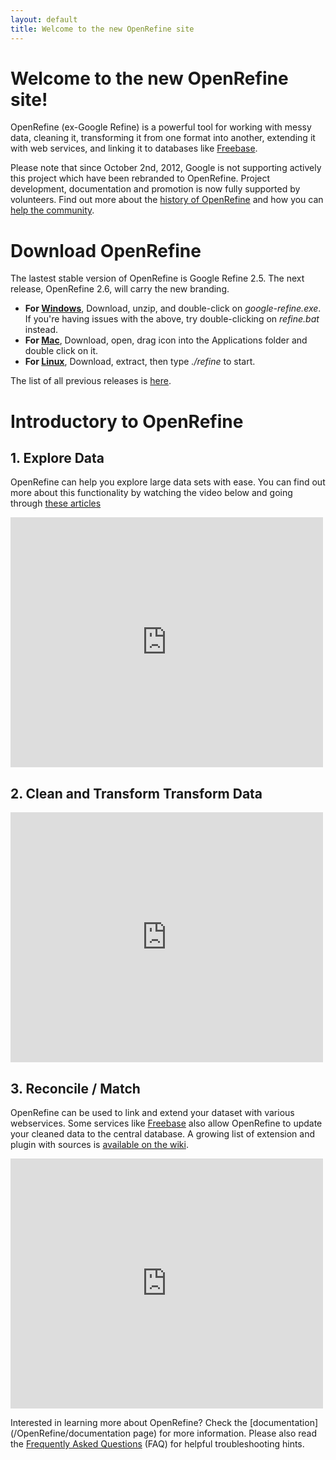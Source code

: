 ```yaml
---
layout: default
title: Welcome to the new OpenRefine site
---
```


# Welcome to the new OpenRefine site!

OpenRefine (ex-Google Refine) is a powerful tool for working with messy data, cleaning it, transforming it from one format into another, extending it with web services, and linking it to databases like [Freebase](http://www.freebase.com/). 

Please note that since October 2nd, 2012, Google is not supporting actively this project which have been rebranded to OpenRefine. Project development, documentation and promotion is now fully supported by volunteers. Find out more about the [history of OpenRefine](http://googlerefine.blogspot.ca/2012/10/from-freebase-gridworks-to-google.html) and how you can [help the community](/OpenRefine/community).

# Download OpenRefine
The lastest stable version of OpenRefine is Google Refine 2.5. The next release, OpenRefine 2.6, will carry the new branding. 

+ **For [Windows](http://google-refine.googlecode.com/files/google-refine-2.5-r2407.zip)**, Download, unzip, and double-click on _google-refine.exe_. If you're having issues with the above, try double-clicking on _refine.bat_ instead.
+ **For [Mac](http://google-refine.googlecode.com/files/google-refine-2.5-r2407.dmg)**, Download, open, drag icon into the Applications folder and double click on it.
+ **For [Linux](http://google-refine.googlecode.com/files/google-refine-2.5-r2407.tar.gz)**, Download, extract, then type _./refine_ to start.

The list of all previous releases is [here](http://code.google.com/p/google-refine/downloads/list?can=1&q=&colspec=Filename+Summary+Uploaded+ReleaseDate+Size+DownloadCount).

# Introductory to OpenRefine
## 1. Explore Data

OpenRefine can help you explore large data sets with ease. You can find out more about this functionality by watching the video below and going through [these articles](http://googlerefine.blogspot.ca/search/label/data%20exploration)

<iframe width="500" height="400" src="http://www.youtube.com/embed/B70J_H_zAWM" frameborder="0"> </iframe>

## 2. Clean and Transform Transform Data

<iframe width="500" height="400" src="http://www.youtube.com/embed/cO8NVCs_Ba0" frameborder="0"> </iframe>

## 3. Reconcile / Match

OpenRefine can be used to link and extend your dataset with various webservices. Some services like [Freebase](http://www.freebase.com/) also allow OpenRefine to update your cleaned data to the central database. A growing list of extension and plugin with sources is [available on the wiki](https://github.com/OpenRefine/OpenRefine/wiki/Reconcilable-Data-Sources).

<iframe width="500" height="400" src="http://www.youtube.com/embed/5tsyz3ibYzk" frameborder="0"> </iframe>
 
Interested in learning more about OpenRefine? Check the [documentation](/OpenRefine/documentation page) for more information. Please also read the [Frequently Asked Questions](https://github.com/OpenRefine/OpenRefine/wiki/FAQ) (FAQ) for helpful troubleshooting hints.

